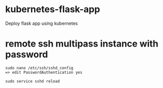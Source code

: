 # kubernetes-flask-app
Deploy flask app using kubernetes


# remote ssh multipass instance with password

```
sudo nano /etc/ssh/sshd_config
=> edit PasswordAuthentication yes

sudo service sshd reload
```

